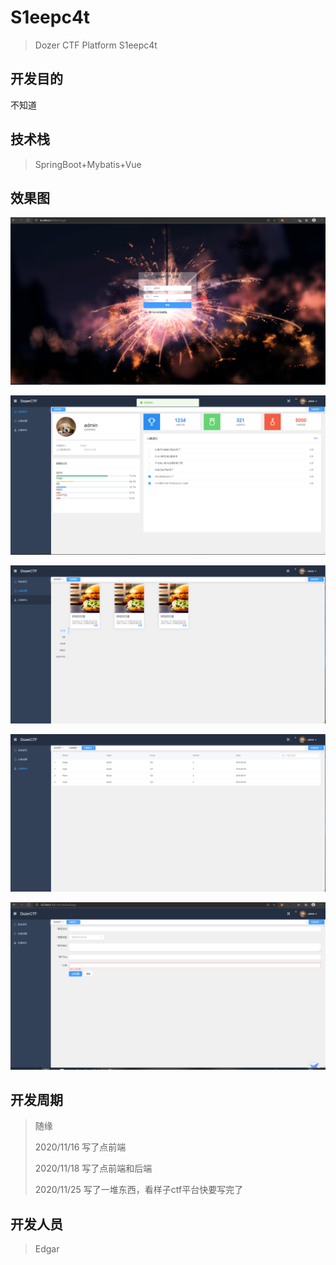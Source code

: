 # S1eepc4t
> Dozer CTF Platform S1eepc4t

## 开发目的

不知道

## 技术栈

> SpringBoot+Mybatis+Vue

## 效果图

![image-20201117000258082](image-20201117000258082.png)

![](image-20201117000350900.png)

![image-20201117000421931](image-20201117000421931.png)

![image-20201117000451514](image-20201117000451514.png)

![image-20201118092258905](image-20201118092258905.png)

## 开发周期

> 随缘
>
> 2020/11/16 写了点前端
>
> 2020/11/18 写了点前端和后端
>
> 2020/11/25 写了一堆东西，看样子ctf平台快要写完了

## 开发人员

> Edgar